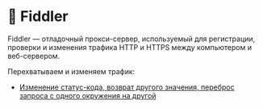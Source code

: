 # 👀 Fiddler

Fiddler — отладочный прокси-сервер, используемый для регистрации, проверки и изменения трафика HTTP и HTTPS между компьютером и веб-сервером.

Перехватываем и изменяем трафик:

- [Изменение статус-кода, возврат другого значения, переброс запроса с одного окружения на другой](https://drive.google.com/drive/folders/1QnlLMHxkxVj6a2cXIjiHylpnc6n8y11S?usp=drive_link)


